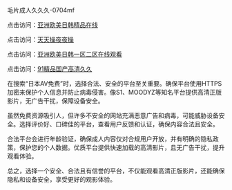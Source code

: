
毛片成人久久久-0704mf

点击访问：<a href="https://rtj-3zo.pages.dev/">亚洲欧美日韩精品在线</a>

点击访问：<a href="https://vassv.pages.dev/">天天操夜夜操</a>

点击访问：<a href="https://gsd-agv.pages.dev/">亚洲欧美日韩一区二区在线观看</a>

点击访问：<a href="https://gda-c7m.pages.dev/">91精品国产高清久久</a>


在搜索“日本AV免费”时，选择合法、安全的平台至关重要。确保平台使用HTTPS加密来保护个人信息并防止病毒侵害。像S1、MOODYZ等知名平台提供高清正版影片，无广告干扰，保障设备安全。

虽然免费资源吸引人，但许多不安全的网站充满恶意广告和病毒，可能威胁设备安全。选择评价好、口碑佳的平台，查看用户反馈和认证，确保内容合法且安全。

合法平台会进行年龄验证，确保成人内容仅对合规用户开放，并有明确的隐私政策，保护您的个人数据。优质平台提供快速加载的高清影片，且无广告干扰，提升观看体验。

总之，选择一个安全、合法且有信誉的平台，不仅能观看高清正版影片，还能确保隐私和设备安全，享受更好的观影体验。

<span style="display:none;">[Canonical link](https://github.com/ss20250704/ss13 ）</span>
